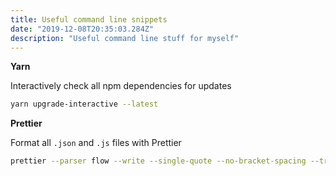 ```yaml
---
title: Useful command line snippets
date: "2019-12-08T20:35:03.284Z"
description: "Useful command line stuff for myself"
---
```


**Yarn**

Interactively check all npm dependencies for updates

```bash
yarn upgrade-interactive --latest

```

**Prettier**

Format all `.json` and `.js` files with Prettier

```bash
prettier --parser flow --write --single-quote --no-bracket-spacing --trailing-comma es5 \"src/**/*.js\"
```
